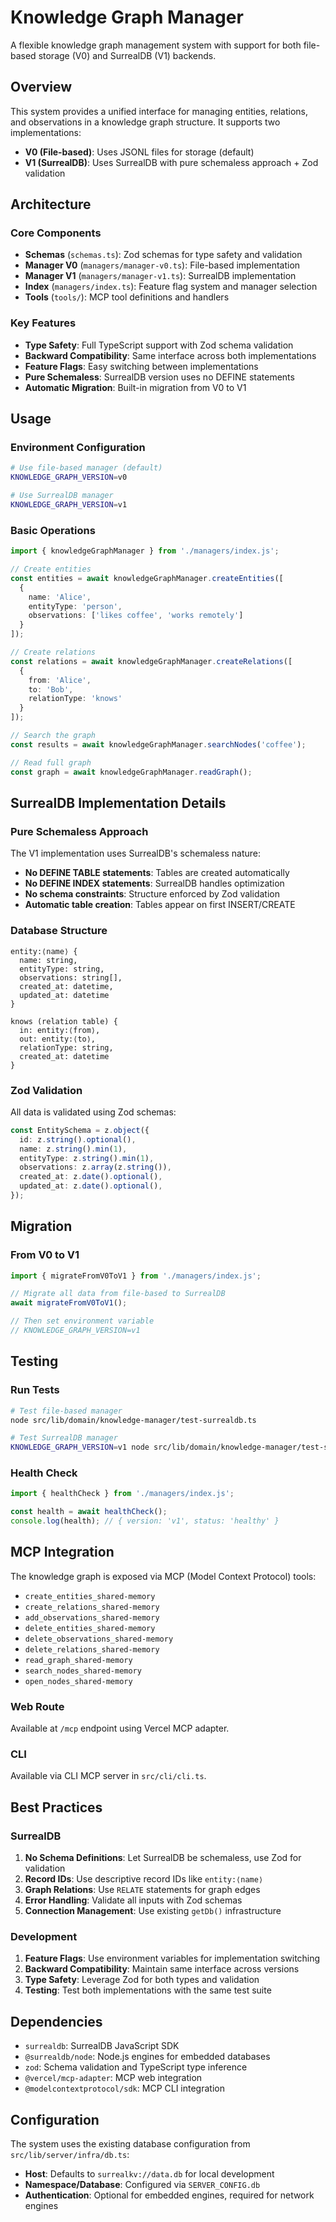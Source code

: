 # Knowledge Graph Manager

A flexible knowledge graph management system with support for both file-based storage (V0) and SurrealDB (V1) backends.

## Overview

This system provides a unified interface for managing entities, relations, and observations in a knowledge graph structure. It supports two implementations:

- **V0 (File-based)**: Uses JSONL files for storage (default)
- **V1 (SurrealDB)**: Uses SurrealDB with pure schemaless approach + Zod validation

## Architecture

### Core Components

- **Schemas** (`schemas.ts`): Zod schemas for type safety and validation
- **Manager V0** (`managers/manager-v0.ts`): File-based implementation
- **Manager V1** (`managers/manager-v1.ts`): SurrealDB implementation
- **Index** (`managers/index.ts`): Feature flag system and manager selection
- **Tools** (`tools/`): MCP tool definitions and handlers

### Key Features

- **Type Safety**: Full TypeScript support with Zod schema validation
- **Backward Compatibility**: Same interface across both implementations
- **Feature Flags**: Easy switching between implementations
- **Pure Schemaless**: SurrealDB version uses no DEFINE statements
- **Automatic Migration**: Built-in migration from V0 to V1

## Usage

### Environment Configuration

```bash
# Use file-based manager (default)
KNOWLEDGE_GRAPH_VERSION=v0

# Use SurrealDB manager
KNOWLEDGE_GRAPH_VERSION=v1
```

### Basic Operations

```typescript
import { knowledgeGraphManager } from './managers/index.js';

// Create entities
const entities = await knowledgeGraphManager.createEntities([
  {
    name: 'Alice',
    entityType: 'person',
    observations: ['likes coffee', 'works remotely']
  }
]);

// Create relations
const relations = await knowledgeGraphManager.createRelations([
  {
    from: 'Alice',
    to: 'Bob',
    relationType: 'knows'
  }
]);

// Search the graph
const results = await knowledgeGraphManager.searchNodes('coffee');

// Read full graph
const graph = await knowledgeGraphManager.readGraph();
```

## SurrealDB Implementation Details

### Pure Schemaless Approach

The V1 implementation uses SurrealDB's schemaless nature:

- **No DEFINE TABLE statements**: Tables are created automatically
- **No DEFINE INDEX statements**: SurrealDB handles optimization
- **No schema constraints**: Structure enforced by Zod validation
- **Automatic table creation**: Tables appear on first INSERT/CREATE

### Database Structure

```
entity:⟨name⟩ {
  name: string,
  entityType: string,
  observations: string[],
  created_at: datetime,
  updated_at: datetime
}

knows (relation table) {
  in: entity:⟨from⟩,
  out: entity:⟨to⟩,
  relationType: string,
  created_at: datetime
}
```

### Zod Validation

All data is validated using Zod schemas:

```typescript
const EntitySchema = z.object({
  id: z.string().optional(),
  name: z.string().min(1),
  entityType: z.string().min(1),
  observations: z.array(z.string()),
  created_at: z.date().optional(),
  updated_at: z.date().optional(),
});
```

## Migration

### From V0 to V1

```typescript
import { migrateFromV0ToV1 } from './managers/index.js';

// Migrate all data from file-based to SurrealDB
await migrateFromV0ToV1();

// Then set environment variable
// KNOWLEDGE_GRAPH_VERSION=v1
```

## Testing

### Run Tests

```bash
# Test file-based manager
node src/lib/domain/knowledge-manager/test-surrealdb.ts

# Test SurrealDB manager
KNOWLEDGE_GRAPH_VERSION=v1 node src/lib/domain/knowledge-manager/test-surrealdb.ts
```

### Health Check

```typescript
import { healthCheck } from './managers/index.js';

const health = await healthCheck();
console.log(health); // { version: 'v1', status: 'healthy' }
```

## MCP Integration

The knowledge graph is exposed via MCP (Model Context Protocol) tools:

- `create_entities_shared-memory`
- `create_relations_shared-memory`
- `add_observations_shared-memory`
- `delete_entities_shared-memory`
- `delete_observations_shared-memory`
- `delete_relations_shared-memory`
- `read_graph_shared-memory`
- `search_nodes_shared-memory`
- `open_nodes_shared-memory`

### Web Route

Available at `/mcp` endpoint using Vercel MCP adapter.

### CLI

Available via CLI MCP server in `src/cli/cli.ts`.

## Best Practices

### SurrealDB

1. **No Schema Definitions**: Let SurrealDB be schemaless, use Zod for validation
2. **Record IDs**: Use descriptive record IDs like `entity:⟨name⟩`
3. **Graph Relations**: Use `RELATE` statements for graph edges
4. **Error Handling**: Validate all inputs with Zod schemas
5. **Connection Management**: Use existing `getDb()` infrastructure

### Development

1. **Feature Flags**: Use environment variables for implementation switching
2. **Backward Compatibility**: Maintain same interface across versions
3. **Type Safety**: Leverage Zod for both types and validation
4. **Testing**: Test both implementations with the same test suite

## Dependencies

- `surrealdb`: SurrealDB JavaScript SDK
- `@surrealdb/node`: Node.js engines for embedded databases
- `zod`: Schema validation and TypeScript type inference
- `@vercel/mcp-adapter`: MCP web integration
- `@modelcontextprotocol/sdk`: MCP CLI integration

## Configuration

The system uses the existing database configuration from `src/lib/server/infra/db.ts`:

- **Host**: Defaults to `surrealkv://data.db` for local development
- **Namespace/Database**: Configured via `SERVER_CONFIG.db`
- **Authentication**: Optional for embedded engines, required for network engines
